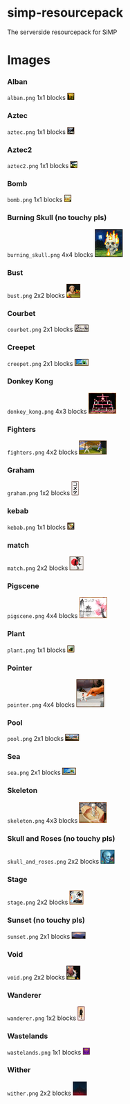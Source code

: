 # simp-resourcepack
The serverside resourcepack for SiMP

# Images

### Alban
`alban.png`
1x1 blocks
![alban](https://github.com/J-onasJones/simp-resourcepack/raw/main/SiMP-resources/assets/minecraft/textures/painting/alban.png)

### Aztec
`aztec.png`
1x1 blocks
![aztec](https://github.com/J-onasJones/simp-resourcepack/raw/main/SiMP-resources/assets/minecraft/textures/painting/aztec.png)

### Aztec2
`aztec2.png`
1x1 blocks
![aztec2](https://github.com/J-onasJones/simp-resourcepack/raw/main/SiMP-resources/assets/minecraft/textures/painting/aztec2.png)

### Bomb
`bomb.png`
1x1 blocks
![bomb](https://github.com/J-onasJones/simp-resourcepack/raw/main/SiMP-resources/assets/minecraft/textures/painting/bomb.png)

### Burning Skull (no touchy pls)
`burning_skull.png`
4x4 blocks
![burning_skull](https://github.com/J-onasJones/simp-resourcepack/raw/main/SiMP-resources/assets/minecraft/textures/painting/burning_skull.png)

### Bust
`bust.png`
2x2 blocks
![bust](https://github.com/J-onasJones/simp-resourcepack/raw/main/SiMP-resources/assets/minecraft/textures/painting/bust.png)

### Courbet
`courbet.png`
2x1 blocks
![courbet](https://github.com/J-onasJones/simp-resourcepack/raw/main/SiMP-resources/assets/minecraft/textures/painting/courbet.png)

### Creepet
`creepet.png`
2x1 blocks
![creebet](https://github.com/J-onasJones/simp-resourcepack/raw/main/SiMP-resources/assets/minecraft/textures/painting/creebet.png)

### Donkey Kong
`donkey_kong.png`
4x3 blocks
![donkey_kong](https://github.com/J-onasJones/simp-resourcepack/raw/main/SiMP-resources/assets/minecraft/textures/painting/donkey_kong.png)

### Fighters
`fighters.png`
4x2 blocks
![fighters](https://github.com/J-onasJones/simp-resourcepack/raw/main/SiMP-resources/assets/minecraft/textures/painting/fighters.png)

### Graham
`graham.png`
1x2 blocks
![graham](https://github.com/J-onasJones/simp-resourcepack/raw/main/SiMP-resources/assets/minecraft/textures/painting/graham.png)

### kebab
`kebab.png`
1x1 blocks
![kebab](https://github.com/J-onasJones/simp-resourcepack/raw/main/SiMP-resources/assets/minecraft/textures/painting/kebab.png)

### match
`match.png`
2x2 blocks
![match](https://github.com/J-onasJones/simp-resourcepack/raw/main/SiMP-resources/assets/minecraft/textures/painting/match.png)

### Pigscene
`pigscene.png`
4x4 blocks
![pigscene](https://github.com/J-onasJones/simp-resourcepack/raw/main/SiMP-resources/assets/minecraft/textures/painting/pigscene.png)

### Plant
`plant.png`
1x1 blocks
![plant](https://github.com/J-onasJones/simp-resourcepack/raw/main/SiMP-resources/assets/minecraft/textures/painting/plant.png)

### Pointer
`pointer.png`
4x4 blocks
![pointer](https://github.com/J-onasJones/simp-resourcepack/raw/main/SiMP-resources/assets/minecraft/textures/painting/pointer.png)

### Pool
`pool.png`
2x1 blocks
![pool](https://github.com/J-onasJones/simp-resourcepack/raw/main/SiMP-resources/assets/minecraft/textures/painting/pool.png)

### Sea
`sea.png`
2x1 blocks
![sea](https://github.com/J-onasJones/simp-resourcepack/raw/main/SiMP-resources/assets/minecraft/textures/painting/sea.png)

### Skeleton
`skeleton.png`
4x3 blocks
![skeleton](https://github.com/J-onasJones/simp-resourcepack/raw/main/SiMP-resources/assets/minecraft/textures/painting/skeleton.png)

### Skull and Roses (no touchy pls)
`skull_and_roses.png`
2x2 blocks
![skull_and_roses](https://github.com/J-onasJones/simp-resourcepack/raw/main/SiMP-resources/assets/minecraft/textures/painting/skull_and_roses.png)

### Stage
`stage.png`
2x2 blocks
![stage](https://github.com/J-onasJones/simp-resourcepack/raw/main/SiMP-resources/assets/minecraft/textures/painting/stage.png)

### Sunset (no touchy pls)
`sunset.png`
2x1 blocks
![sunset](https://github.com/J-onasJones/simp-resourcepack/raw/main/SiMP-resources/assets/minecraft/textures/painting/sunset.png)

### Void
`void.png`
2x2 blocks
![void](https://github.com/J-onasJones/simp-resourcepack/raw/main/SiMP-resources/assets/minecraft/textures/painting/void.png)

### Wanderer
`wanderer.png`
1x2 blocks
![wanderer](https://github.com/J-onasJones/simp-resourcepack/raw/main/SiMP-resources/assets/minecraft/textures/painting/wanderer.png)

### Wastelands
`wastelands.png`
1x1 blocks
![wasteland](https://github.com/J-onasJones/simp-resourcepack/raw/main/SiMP-resources/assets/minecraft/textures/painting/wasteland.png)

### Wither
`wither.png`
2x2 blocks
![wither](https://github.com/J-onasJones/simp-resourcepack/raw/main/SiMP-resources/assets/minecraft/textures/painting/wither.png)
